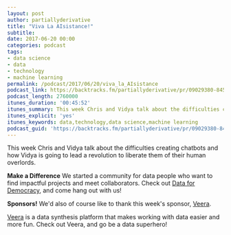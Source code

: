 ```yaml
---
layout: post
author: partiallyderivative
title: "Viva La AIsistance!"
subtitle:
date: 2017-06-20 00:00
categories: podcast
tags:
- data science
- data
- technology
- machine learning
permalink: /podcast/2017/06/20/viva_la_AIsistance
podcast_link: https://backtracks.fm/partiallyderivative/pr/09029380-8450-11e7-86c7-0e84392478bc/partially_derivative_viva_la_aisistance.mp3?s=1
podcast_length: 2760000
itunes_duration: '00:45:52'
itunes_summary: This week Chris and Vidya talk about the difficulties creating chatbots and how Vidya is going to lead a revolution to liberate them of their human overlords.
itunes_explicit: 'yes'
itunes_keywords: data,technology,data science,machine learning
podcast_guid: 'https://backtracks.fm/partiallyderivative/pr/09029380-8450-11e7-86c7-0e84392478bc/partially_derivative_viva_la_aisistance.mp3?s=1'
---
```


This week Chris and Vidya talk about the difficulties creating chatbots and how Vidya is going to lead a revolution to liberate them of their human overlords.

<div id="backtracks-player" data-bt-embed="https://player.backtracks.fm/partiallyderivative/partially-derivative/m/viva-la-aisistance" data-bt-theme="light" data-bt-show-art-cover="true" data-bt-show-comments="false"></div><script>(function(p,l,a,y,e,r,s){if(p[y]) return;if(p[e]) return p[e]();s=l.createElement(a);l.head.appendChild((s.async=p[y]=true,s.src=r,s))}(window,document,"script","__btL","__btR","https://player.backtracks.fm/embedder.js"))</script>

**Make a Difference**
We started a community for data people who want to find impactful projects and meet collaborators. Check out [Data for Democracy](https://medium.com/data-for-democracy), and come hang out with us!

**Sponsors!** We'd also of course like to thank this week's sponsor, [Veera](http://getveera.com/).

[Veera](http://getveera.com/) is a data synthesis platform that makes working with data easier and more fun. Check out Veera, and go be a data superhero!
